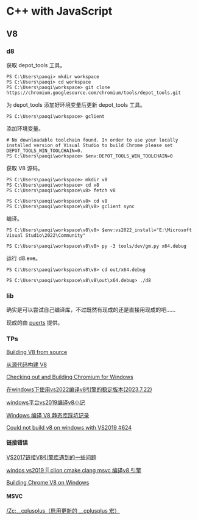 # C++ with JavaScript

## V8

### d8

获取 depot_tools 工具。

```
PS C:\Users\paoqi> mkdir workspace
PS C:\Users\paoqi> cd workspace
PS C:\Users\paoqi\workspace> git clone https://chromium.googlesource.com/chromium/tools/depot_tools.git
```

为 depot_tools 添加好环境变量后更新 depot_tools 工具。

```
PS C:\Users\paoqi\workspace> gclient
```

添加环境变量。

```
# No downloadable toolchain found. In order to use your locally installed version of Visual Studio to build Chrome please set DEPOT_TOOLS_WIN_TOOLCHAIN=0.
PS C:\Users\paoqi\workspace> $env:DEPOT_TOOLS_WIN_TOOLCHAIN=0
```

获取 V8 源码。

```
PS C:\Users\paoqi\workspace> mkdir v8
PS C:\Users\paoqi\workspace> cd v8
PS C:\Users\paoqi\workspace\v8> fetch v8

PS C:\Users\paoqi\workspace\v8> cd v8
PS C:\Users\paoqi\workspace\v8\v8> gclient sync
```

编译。

```
PS C:\Users\paoqi\workspace\v8\v8> $env:vs2022_install="E:\Microsoft Visual Studio\2022\Community"

PS C:\Users\paoqi\workspace\v8\v8> py -3 tools/dev/gm.py x64.debug
```

运行 d8.exe。

```
PS C:\Users\paoqi\workspace\v8\v8> cd out/x64.debug

PS C:\Users\paoqi\workspace\v8\v8\out\x64.debug> ./d8
```

### lib

确实是可以尝试自己编译库，不过既然有现成的还是直接用现成的吧……

现成的由 [puerts](https://puerts.github.io/docs/puerts/unreal/install) 提供。

### TPs

[Building V8 from source](https://v8.dev/docs/build)

[从源代码构建 V8](https://v8.node.org.cn/docs/build)

[Checking out and Building Chromium for Windows](https://chromium.googlesource.com/chromium/src/+/HEAD/docs/windows_build_instructions.md)

[在windows下使用vs2022编译v8引擎的稳定版本(2023.7.22)](https://www.cnblogs.com/xy0797/p/17574354.html)

[windows平台vs2019编译v8小记](https://www.cnblogs.com/PeterZ1997/p/18131427)

[Windows 编译 V8 静态库踩坑记录](https://toyobayashi.github.io/2020/07/04/V8/)

[Could not build v8 on windows with VS2019 #624](https://github.com/v8/v8.dev/issues/624)

#### 链接错误

[VS2017链接V8引擎库遇到的一些问题](https://blog.csdn.net/weixin_43939128/article/details/104678515)

[windos vs2019 || clion cmake clang msvc 编译v8 引擎](https://www.cnblogs.com/cfas/p/15657434.html)

[Building Chrome V8 on Windows](https://gist.github.com/jhalon/5cbaab99dccadbf8e783921358020159)

#### MSVC

[/Zc:__cplusplus（启用更新的 __cplusplus 宏）](https://learn.microsoft.com/zh-cn/cpp/build/reference/zc-cplusplus?view=msvc-170)
